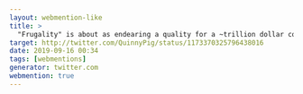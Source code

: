 ```yaml
---
layout: webmention-like
title: >
  "Frugality" is about as endearing a quality for a ~trillion dollar company as you'd expect it to be.
target: http://twitter.com/QuinnyPig/status/1173370325796438016
date: 2019-09-16 00:34
tags: [webmentions]
generator: twitter.com
webmention: true
---
```

